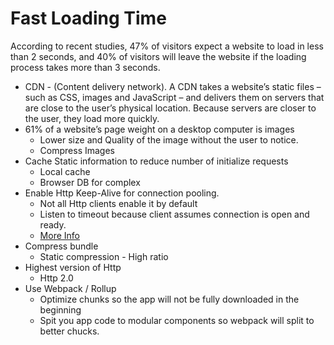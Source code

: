 # Fast Loading Time

According to recent studies, 47% of visitors expect a website to load in less than 2 seconds, and 40% of visitors will leave the website if the loading process takes more than 3 seconds.

- CDN - (Content delivery network). A CDN takes a website’s static files – such as CSS, images and JavaScript – and delivers them on servers that are close to the user’s physical location. Because servers are closer to the user, they load more quickly.
- 61% of a website’s page weight on a desktop computer is images
  - Lower size and Quality of the image without the user to notice.
  - Compress Images
- Cache Static information to reduce number of initialize requests
  - Local cache
  - Browser DB for complex
- Enable Http Keep-Alive for connection pooling.
  - Not all Http clients enable it by default
  - Listen to timeout because client assumes connection is open and ready.
  - [More Info](https://lob.com/blog/use-http-keep-alive)
- Compress bundle
  - Static compression - High ratio
- Highest version of Http
  - Http 2.0
- Use Webpack / Rollup
  - Optimize chunks so the app will not be fully downloaded in the beginning
  - Spit you app code to modular components so webpack will split to better chucks.
